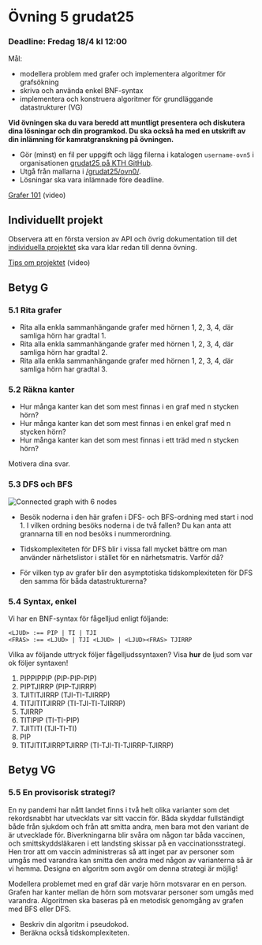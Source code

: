 # Övning 5 grudat25
### Deadline: Fredag 18/4 kl 12:00

Mål:
 - modellera problem med grafer och implementera algoritmer för grafsökning
 - skriva och använda enkel BNF-syntax
 - implementera och konstruera algoritmer för grundläggande datastrukturer (VG)

**Vid övningen ska du vara beredd att muntligt presentera och diskutera dina lösningar och din programkod. Du ska också ha med en utskrift av din inlämning för kamratgranskning på övningen.**

- Gör (minst) en fil per uppgift och lägg filerna i katalogen <code>username-ovn5</code> i organisationen [grudat25 på KTH GitHub](https://gits-15.sys.kth.se/grudat25).
- Utgå från mallarna i [/grudat25/ovn0/](https://github.com/isakemma/grudat/tree/master/ovn0).
- Lösningar ska vara inlämnade före deadline.

[Grafer 101](https://www.youtube.com/watch?v=8BWts5Ule2I) (video)



## Individuellt projekt

Observera att en första version av API och övrig dokumentation till
det [individuella projektet](https://github.com/isakemma/grudat/blob/master/ovn7.md)
ska vara klar redan till denna övning.

[Tips om projektet](https://www.youtube.com/watch?v=dzo3TO_v0uk) (video)

## Betyg G

### 5.1 Rita grafer

- Rita alla enkla sammanhängande grafer med hörnen 1, 2, 3, 4, där samliga hörn har gradtal 1.
- Rita alla enkla sammanhängande grafer med hörnen 1, 2, 3, 4, där samliga hörn har gradtal 2.
- Rita alla enkla sammanhängande grafer med hörnen 1, 2, 3, 4, där samliga hörn har gradtal 3.

### 5.2 Räkna kanter

- Hur många kanter kan det som mest finnas i en graf med n stycken hörn?
- Hur många kanter kan det som mest finnas i en enkel graf med n stycken hörn?
- Hur många kanter kan det som mest finnas i ett träd med n stycken hörn?

Motivera dina svar.

### 5.3 DFS och BFS

![Connected graph with 6 nodes](http://yourbasic.org/algorithms/graph2.png)

- Besök noderna i den här grafen i DFS- och BFS-ordning med start i nod 1.
  I vilken ordning besöks noderna i de två fallen?
  Du kan anta att grannarna till en nod besöks i nummerordning.

- Tidskomplexiteten för DFS blir i vissa fall mycket bättre om man använder närhetslistor i stället för en närhetsmatris.
Varför då? 
- För vilken typ av grafer blir den asymptotiska tidskomplexiteten för DFS den samma för båda datastrukturerna?

### 5.4 Syntax, enkel
Vi har en BNF-syntax för fågelljud enligt följande:

	<LJUD> :== PIP | TI | TJI
	<FRAS> :== <LJUD> | TJI <LJUD> | <LJUD><FRAS> TJIRRP

Vilka av följande uttryck följer fågelljudssyntaxen? Visa **hur** de ljud som var ok följer syntaxen! 
1. PIPPIPPIP (PIP-PIP-PIP)
2. PIPTJIRRP (PIP-TJIRRP)
3. TJITITJIRRP (TJI-TI-TJIRRP)
4. TITJITITJIRRP (TI-TJI-TI-TJIRRP)
5. TJIRRP
6. TITIPIP (TI-TI-PIP)
7. TJITITI (TJI-TI-TI)
8. PIP
9. TITJITITJIRRPTJIRRP (TI-TJI-TI-TJIRRP-TJIRRP)


## Betyg VG

### 5.5 En provisorisk strategi?

En ny pandemi har nått landet finns i två helt olika varianter som det rekordsnabbt har utvecklats var sitt vaccin för. Båda skyddar fullständigt både från sjukdom och från att smitta andra, men bara mot den variant de är utvecklade för. Biverkningarna blir svåra om någon tar båda vaccinen, och smittskyddsläkaren i ett landsting skissar på en vaccinationsstrategi. Hen tror att om vaccin administreras så att inget par av personer som umgås med varandra kan smitta den andra med någon av varianterna så är vi hemma. Designa en algoritm som avgör om denna strategi är möjlig!

Modellera problemet med en graf där varje hörn motsvarar en en person.
Grafen har kanter mellan de hörn som motsvarar personer som umgås med varandra.
Algoritmen ska baseras på en metodisk genomgång av grafen med BFS eller DFS.

- Beskriv din algoritm i pseudokod.
- Beräkna också tidskomplexiteten.
